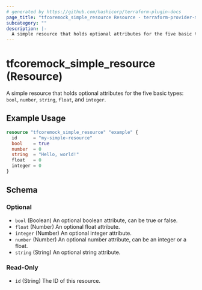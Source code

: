 ```yaml
---
# generated by https://github.com/hashicorp/terraform-plugin-docs
page_title: "tfcoremock_simple_resource Resource - terraform-provider-mock"
subcategory: ""
description: |-
  A simple resource that holds optional attributes for the five basic types: bool, number, string, float, and integer.
---
```


# tfcoremock_simple_resource (Resource)

A simple resource that holds optional attributes for the five basic types: `bool`, `number`, `string`, `float`, and `integer`.

## Example Usage

```terraform
resource "tfcoremock_simple_resource" "example" {
  id      = "my-simple-resource"
  bool    = true
  number  = 0
  string  = "Hello, world!"
  float   = 0
  integer = 0
}
```

<!-- schema generated by tfplugindocs -->
## Schema

### Optional

- `bool` (Boolean) An optional boolean attribute, can be true or false.
- `float` (Number) An optional float attribute.
- `integer` (Number) An optional integer attribute.
- `number` (Number) An optional number attribute, can be an integer or a float.
- `string` (String) An optional string attribute.

### Read-Only

- `id` (String) The ID of this resource.


